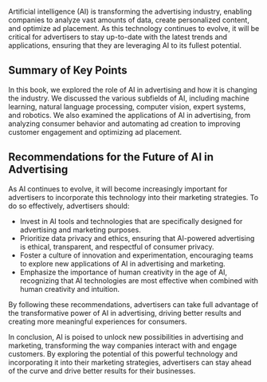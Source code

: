 
Artificial intelligence (AI) is transforming the advertising industry, enabling companies to analyze vast amounts of data, create personalized content, and optimize ad placement. As this technology continues to evolve, it will be critical for advertisers to stay up-to-date with the latest trends and applications, ensuring that they are leveraging AI to its fullest potential.

Summary of Key Points
---------------------

In this book, we explored the role of AI in advertising and how it is changing the industry. We discussed the various subfields of AI, including machine learning, natural language processing, computer vision, expert systems, and robotics. We also examined the applications of AI in advertising, from analyzing consumer behavior and automating ad creation to improving customer engagement and optimizing ad placement.

Recommendations for the Future of AI in Advertising
---------------------------------------------------

As AI continues to evolve, it will become increasingly important for advertisers to incorporate this technology into their marketing strategies. To do so effectively, advertisers should:

* Invest in AI tools and technologies that are specifically designed for advertising and marketing purposes.
* Prioritize data privacy and ethics, ensuring that AI-powered advertising is ethical, transparent, and respectful of consumer privacy.
* Foster a culture of innovation and experimentation, encouraging teams to explore new applications of AI in advertising and marketing.
* Emphasize the importance of human creativity in the age of AI, recognizing that AI technologies are most effective when combined with human creativity and intuition.

By following these recommendations, advertisers can take full advantage of the transformative power of AI in advertising, driving better results and creating more meaningful experiences for consumers.

In conclusion, AI is poised to unlock new possibilities in advertising and marketing, transforming the way companies interact with and engage customers. By exploring the potential of this powerful technology and incorporating it into their marketing strategies, advertisers can stay ahead of the curve and drive better results for their businesses.
